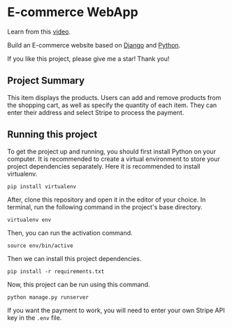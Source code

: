 # E-commerce WebApp

Learn from this [video](https://www.youtube.com/watch?v=YZvRrldjf1Y).  

Build an E-commerce website based on [Django](https://www.djangoproject.com/) and [Python](https://www.python.org/).

If you like this project, please give me a star! Thank you!  

## Project Summary

This item displays the products. Users can add and remove products from the shopping cart, as well as specify the quantity of each item. They can enter their address and select Stripe to process the payment.

## Running this project

To get the project up and running, you should first install Python on your computer. It is recommended to create a virtual environment to store your project dependencies separately. Here it is recommended to install virtualenv.

```
pip install virtualenv
```

After, clone this repository and open it in the editor of your choice. In terminal, run the following command in the project's base directory.

```
virtualenv env
```

Then, you can run the activation command.
```
source env/bin/active
```

Then we can install this project dependencies.
```
pip install -r requirements.txt
```

Now, this project can be run using this command. 
```
python manage.py runserver
```

If you want the payment to work, you will need to enter your own Stripe API key in the `.env` file.

